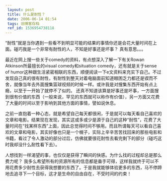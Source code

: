 ```yaml
---
 layout: post
 title: 什么是耐性？
 date: 2006-06-14 01:54
 tags: 旧博客存档
 ref_id: 1536954738118
---
```

“耐性”就是当你遇到一些看不到明显可能的结果的事情你还是会花大量时间在上面。碰巧我是一个非常有耐性的人，不知是好事还是坏事？ 真有意思。。。



最近在网上搜一些关于comedy的资料，有点想深入了解一下有关Rowan Atkinson所最擅长的visual comedy和situation
comedy，还有就是关于sense of
humor这种跟生活紧密相联的东西，顺便阅读一下e文资料来充实下自己。不过发现自己真的很有耐性，有耐性到整天对着电脑面前知道眼困乏力都还是锲而不舍，就像当年去外面搜集篮球视频的时候一样。或许我是对搜集东西开始有点上瘾，以至于一开始了就停不了似的。
还真不知道该算是好事还是坏事，一方面搜到很有价值的东西（一般来说，罕见的东西就可以称作有价值），另一方面又花费了大量的时间以至于影响到其他方面的事情，譬如说休息。



之前一直抱着一种心态，就是希望自己每天都很闲，于是就可以每天看自己喜欢的文章和电影。结果现在发现，其实这或多或少是源于自己的这种“耐性”，花费了大量时间在“找某样东西”上面，因此总觉得时间不够用。而且所谓每天可以看自己喜欢的文章和电影，其实好像也只是一个幌子，实际上辛辛苦苦找回来的那些电影和书籍，看过了令人激动的部分过后，仿佛就要很花耐性去看完剩下的部分（碰巧这时我却没什么耐性看下去）。



人想找到一样渴望的事，也仅仅是获得了瞬间的快感。为什么找的过程却总是那么费力呢？
我多么希望所有的资源所有的信息都是垂手可得，这样我就终于可以不用花费多少耐性去获得我想要的东西了。于是我就能够体验更多的东西，马不停蹄地去追寻下一个目标，这才是生命的自由自在，不受时间的约束！

